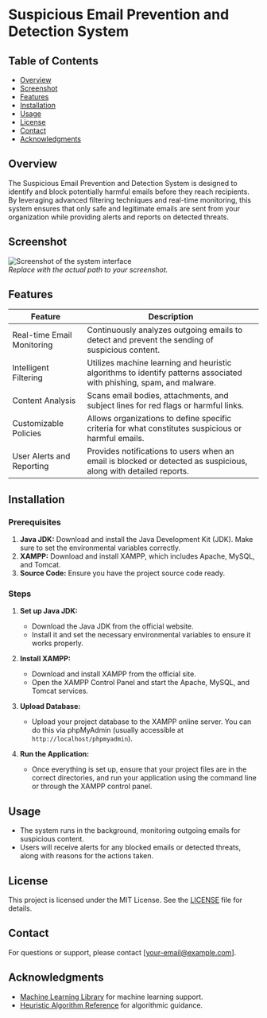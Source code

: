 # Suspicious Email Prevention and Detection System

## Table of Contents
- [Overview](#overview)
- [Screenshot](#screenshot)
- [Features](#features)
- [Installation](#installation)
- [Usage](#usage)
- [License](#license)
- [Contact](#contact)
- [Acknowledgments](#acknowledgments)

## Overview
The Suspicious Email Prevention and Detection System is designed to identify and block potentially harmful emails before they reach recipients. By leveraging advanced filtering techniques and real-time monitoring, this system ensures that only safe and legitimate emails are sent from your organization while providing alerts and reports on detected threats.

## Screenshot
![Screenshot of the system interface](path/to/screenshot.png)  
*Replace with the actual path to your screenshot.*

## Features
| Feature                    | Description                                                                          |
|----------------------------|--------------------------------------------------------------------------------------|
| Real-time Email Monitoring  | Continuously analyzes outgoing emails to detect and prevent the sending of suspicious content. |
| Intelligent Filtering       | Utilizes machine learning and heuristic algorithms to identify patterns associated with phishing, spam, and malware. |
| Content Analysis            | Scans email bodies, attachments, and subject lines for red flags or harmful links. |
| Customizable Policies       | Allows organizations to define specific criteria for what constitutes suspicious or harmful emails. |
| User Alerts and Reporting   | Provides notifications to users when an email is blocked or detected as suspicious, along with detailed reports. |

## Installation

### Prerequisites
1. **Java JDK:** Download and install the Java Development Kit (JDK). Make sure to set the environmental variables correctly.
2. **XAMPP:** Download and install XAMPP, which includes Apache, MySQL, and Tomcat.
3. **Source Code:** Ensure you have the project source code ready.

### Steps
1. **Set up Java JDK:**
   - Download the Java JDK from the official website.
   - Install it and set the necessary environmental variables to ensure it works properly.

2. **Install XAMPP:**
   - Download and install XAMPP from the official site.
   - Open the XAMPP Control Panel and start the Apache, MySQL, and Tomcat services.

3. **Upload Database:**
   - Upload your project database to the XAMPP online server. You can do this via phpMyAdmin (usually accessible at `http://localhost/phpmyadmin`).

4. **Run the Application:**
   - Once everything is set up, ensure that your project files are in the correct directories, and run your application using the command line or through the XAMPP control panel.

## Usage
- The system runs in the background, monitoring outgoing emails for suspicious content.
- Users will receive alerts for any blocked emails or detected threats, along with reasons for the actions taken.

## License
This project is licensed under the MIT License. See the [LICENSE](LICENSE) file for details.

## Contact
For questions or support, please contact [your-email@example.com].

## Acknowledgments
- [Machine Learning Library](https://example.com) for machine learning support.
- [Heuristic Algorithm Reference](https://example.com) for algorithmic guidance.
